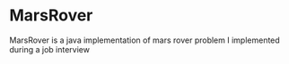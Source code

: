 MarsRover
=========

MarsRover is a java implementation of mars rover problem I implemented during a job interview
